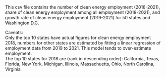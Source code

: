 This csv file contains the number of clean energy employment (2018-2021), share of clean energy employment among all employment (2018-2021), and growth rate of clean energy employment (2019-2021) for 50 states and Washington D.C.  
  
Caveats:  
Only the top 10 states have actual figures for clean energy employment 2018, numbers for other states are estimated by fitting a linear regression of employment data from 2019 to 2021. This model tends to over-estimate employment.  
The top 10 states for 2018 are (rank in descending order): California, Texas, Florida, New York, Michigan, Illinois, Massachuetts, Ohio, North Carolina, Virginia 
